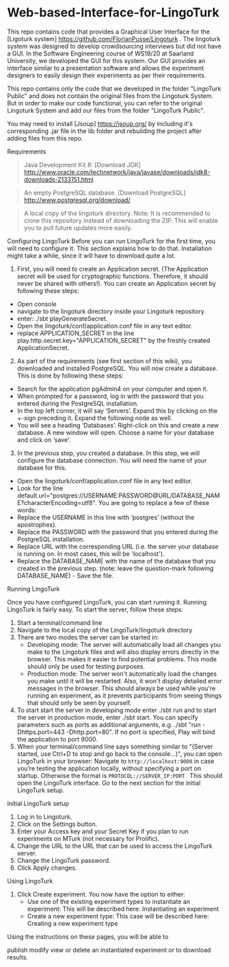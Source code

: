 # Web-based-Interface-for-LingoTurk

This repo contains code that provides a Graphical User Interface for the [Ligoturk system] https://github.com/FlorianPusse/Lingoturk .
The lingoturk system was designed to develop crowdsourcing interviews but did not have a GUI. In the Software Engineering course of WS19/20 at Saarland University, we developed the GUI for this system. Our GUI provides an interface similar to a presentation software and allows the experiment designers to easily design their experiments as per their requirements.

This repo contains only the code that we developed in the folder "LingoTurk Public" and does not contain the original files from the Lingoturk System. But in order to make our code functional, you can refer to the original Lingoturk System and add our files from the folder "LingoTurk Public". 

You may need to install [Jsoup] https://jsoup.org/ by including it's corresponding .jar file in the lib folder and rebuilding the project after adding files from this repo.

Requirements
> Java Development Kit 8: [Download JDK] http://www.oracle.com/technetwork/java/javase/downloads/jdk8-downloads-2133151.html

> An empty PostgreSQL database. [Download PostgreSQL] http://www.postgresql.org/download/

> A local copy of the lingoturk directory. Note: It is recommended to clone this repository instead of downloading the ZIP. This will enable you to pull future updates more easily.

Configuring LingoTurk
Before you can run LingoTurk for the first time, you will need to configure it. This section explains how to do that. Installation might take a while, since it will have to download quite a lot.

1. First, you will need to create an Application secret. (The Application secret will be used for cryptographic functions. Therefore, it should never be shared with others!). You can create an Application secret by following these steps:

* Open console
* navigate to the lingoturk directory inside your Lingoturk repository
* enter: ./sbt playGenerateSecret.
* Open the lingoturk/conf/application.conf file in any text editor.
* replace APPLICATION_SECRET in the line play.http.secret.key="APPLICATION_SECRET" by the freshly created ApplicationSecret.

2. As part of the requirements (see first section of this wiki), you downloaded and installed PostgreSQL. You will now create a database. This is done by following these steps:

* Search for the application pgAdmin4 on your computer and open it.
* When prompted for a password, log in with the password that you entered during the PostgreSQL installation.
* In the top left corner, it will say ‘Servers’. Expand this by clicking on the +-sign preceding it. Expand the following node as well.
* You will see a heading ‘Databases’. Right-click on this and create a new database. A new window will open. Choose a name for your database and click on ‘save’.

3. In the previous step, you created a database. In this step, we will configure the database connection. You will need the name of your database for this.

* Open the lingoturk/conf/application.conf file in any text editor.
* Look for the line default.url="postgres://USERNAME:PASSWORD@URL/DATABASE_NAME?characterEncoding=utf8". You are going to replace a few of these words:
* Replace the USERNAME in this line with ‘postgres’ (without the apostrophes).
* Replace the PASSWORD with the password that you entered during the PostgreSQL installation.
* Replace URL with the corresponding URL (i.e. the server your database is running on. In most cases, this will be 'localhost').
* Replace the DATABASE_NAME with the name of the database that you created in the previous step. (note: leave the question-mark following DATABASE_NAME) - Save the file.

Running LingoTurk

Once you have configured LingoTurk, you can start running it. Running LingoTurk is fairly easy. To start the server, follow these steps:

1. Start a terminal/command line
2. Navigate to the local copy of the LingoTurk/lingoturk directory
3. There are two modes the server can be started in:
	* Developing mode: The server will automatically load all changes you make to the Lingoturk files and will also display errors directly in the browser. This makes it easier to find potential problems. This mode should only be used for testing purposes.
	* Production mode: The server won't automatically load the changes you make until it will be restarted. Also, it won't display detailed error messages in the browser. This should always be used while you're running an experiment, as it prevents participants from seeing things that should only be seen by yourself.
4. To start start the server in developing mode enter ./sbt run and to start the server in production mode, enter ./sbt start. You can specify parameters such as ports as additional arguments, e.g. ./sbt "run -Dhttps.port=443 -Dhttp.port=80". If no port is specified, Play will bind the application to port 9000.
5. When your terminal/command line says something similar to "(Server started, use Ctrl+D to stop and go back to the console…)", you can open LingoTurk in your browser:
	Navigate to `http://localhost:9000` in case you’re testing the application locally, without specifying a port on startup. Otherwise the format is `PROTOCOL://SERVER_IP:PORT `
This should open the LingoTurk interface. Go to the next section for the initial LingoTurk setup.

Initial LingoTurk setup
1. Log in to Lingoturk. 
2. Click on the Settings button.
3. Enter your Access key and your Secret Key if you plan to run experiments on MTurk (not necessary for Prolific).
4. Change the URL to the URL that can be used to access the LingoTurk server.
5. Change the LingoTurk password.
6. Click Apply changes.

Using LingoTurk
1. Click Create experiment. You now have the option to either:
	* Use one of the existing experiment types to instantiate an experiment: This will be described here: Instantiating an experiment
	* Create a new experiment type: This case will be described here: Creating a new experiment type

Using the instructions on these pages, you will be able to

publish
modify
view
or delete
an instantiated experiment or to download results.


